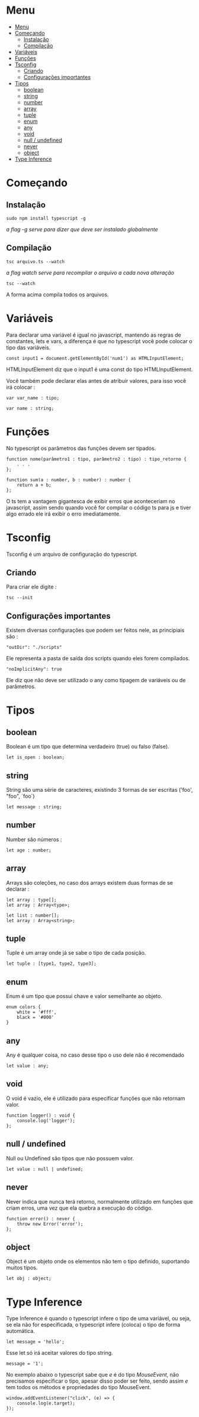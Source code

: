# Menu
- [Menu](#menu)
- [Começando](#começando)
  - [Instalação](#instalação)
  - [Compilação](#compilação)
- [Variáveis](#variáveis)
- [Funções](#funções)
- [Tsconfig](#tsconfig)
  - [Criando](#criando)
  - [Configurações importantes](#configurações-importantes)
- [Tipos](#tipos)
  - [boolean](#boolean)
  - [string](#string)
  - [number](#number)
  - [array](#array)
  - [tuple](#tuple)
  - [enum](#enum)
  - [any](#any)
  - [void](#void)
  - [null / undefined](#null--undefined)
  - [never](#never)
  - [object](#object)
- [Type Inference](#type-inference)

# Começando

## Instalação

    sudo npm install typescript -g

*a flag -g serve para dizer que deve ser instalado globalmente*

## Compilação

    tsc arquivo.ts --watch

*a flag watch serve para recompilar o arquivo a cada nova alteração*

    tsc --watch

A forma acima compila todos os arquivos.

# Variáveis

Para declarar uma variável é igual no javascript, mantendo as regras de constantes, lets e vars, a diferença é que no typescript você pode colocar o tipo das variáveis.

    const input1 = document.getElementById('num1') as HTMLInputElement;

HTMLInputElement diz que o input1 é uma const do tipo HTMLInputElement.

Você também pode declarar elas antes de atribuir valores, para isso você irá colocar :

    var var_name : tipo;

    var name : string;

# Funções

No typescript os parâmetros das funções devem ser tipados.

    function nome(parâmetro1 : tipo, parâmetro2 : tipo) : tipo_retorno {
        . . .
    };

    function sum(a : number, b : number) : number {
        return a + b;
    };

O ts tem a vantagem gigantesca de exibir erros que aconteceriam no javascript, assim sendo quando você for compilar o código ts para js e tiver algo errado ele irá exibir o erro imediatamente.

# Tsconfig

Tsconfig é um arquivo de configuração do typescript.

## Criando

Para criar ele digite :

    tsc --init

## Configurações importantes

Existem diversas configurações que podem ser feitos nele, as principiais são :

    "outDir": "./scripts" 

Ele representa a pasta de saída dos scripts quando eles forem compilados.

    "noImplicitAny": true

Ele diz que não deve ser utilizado o any como tipagem de variáveis ou de parâmetros.

# Tipos

## boolean

Boolean é um tipo que determina verdadeiro (true) ou falso (false).

    let is_open : boolean;

## string

String são uma série de caracteres, existindo 3 formas de ser escritas ('foo', "foo", \`foo`)

    let message : string;

## number

Number são números :

    let age : number;

## array

Arrays são coleções, no caso dos arrays existem duas formas de se declarar : 

    let array : type[];
    let array : Array<type>;

    let list : number[];
    let array : Array<string>;

## tuple

Tuple é um array onde já se sabe o tipo de cada posição.

    let tuple : [type1, type2, type3];

## enum

Enum é um tipo que possui chave e valor semelhante ao objeto.

    enum colors {
        white = '#fff',
        black = '#000'
    }

## any

Any é qualquer coisa, no caso desse tipo o uso dele não é recomendado

    let value : any;

## void

O void é vazio, ele é utilizado para especificar funções que não retornam valor.

    function logger() : void {
        console.log('logger');
    };

## null / undefined

Null ou Undefined são tipos que não possuem valor.
    
    let value : null | undefined;

## never

Never indica que nunca terá retorno, normalmente utilizado em funções que criam erros, uma vez que ela quebra a execução do código.

    function error() : never {
        throw new Error('error');
    };

## object

Object é um objeto onde os elementos não tem o tipo definido, suportando muitos tipos.

    let obj : object;

# Type Inference

Type Inference é quando o typescript infere o tipo de uma variável, ou seja, se ela não for especificada, o typescript infere (coloca) o tipo de forma automática.

    let message = 'hello';

Esse let só irá aceitar valores do tipo string.

    message = '1';

No exemplo abaixo o typescript sabe que *e* é do tipo *MouseEvent*, não precisamos especificar o tipo, apesar disso poder ser feito, sendo assim *e* tem todos os métodos e propriedades do tipo MouseEvent.

    window.addEventListener("click", (e) => {
        console.log(e.target);
    });